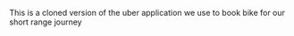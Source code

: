 This is a cloned version of the uber application we use to book bike for  our  short range journey

